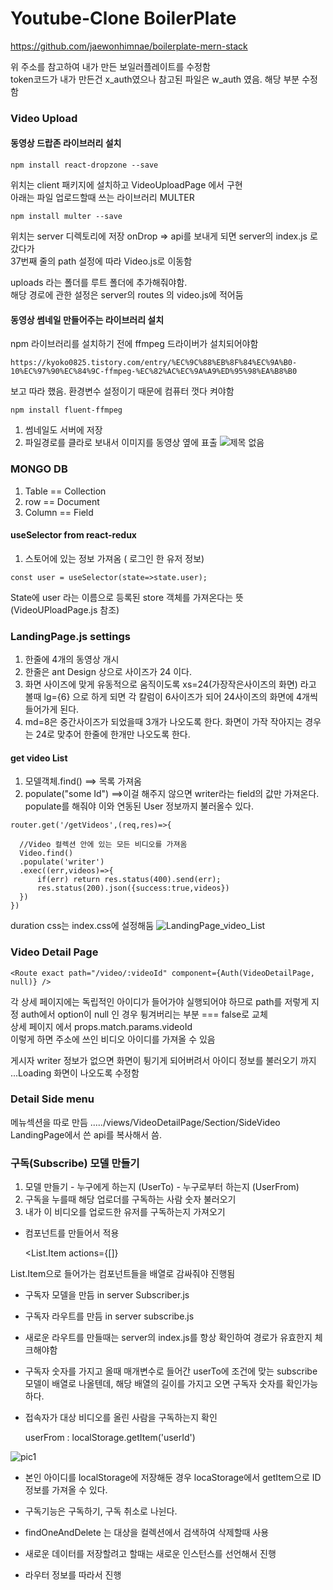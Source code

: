 # Youtube-Clone BoilerPlate

  https://github.com/jaewonhimnae/boilerplate-mern-stack

위 주소를 참고하여 내가 만든 보일러플레이트를 수정함  
token코드가 내가 만든건 x_auth였으나 참고된 파일은 w_auth 였음.  해당 부분 수정함
### Video Upload
  #### 동영상 드랍존 라이브러리 설치

    npm install react-dropzone --save

  위치는 client 패키지에 설치하고 VideoUploadPage 에서 구현  
  아래는 파일 업로드할때 쓰는 라이브러리 MULTER

    npm install multer --save

  위치는 server 디렉토리에 저장
  onDrop =>
  api를 보내게 되면 server의 index.js 로 갔다가  
  37번째 줄의 path 설정에 따라 Video.js로  이동함

  uploads 라는 폴더를 루트 폴더에 추가해줘야함.  
  해당 경로에 관한 설정은 server의 routes 의 video.js에 적어둠

  #### 동영상 썸네일 만들어주는 라이브러리 설치
  npm 라이브러리를 설치하기 전에 ffmpeg 드라이버가 설치되어야함

    https://kyoko0825.tistory.com/entry/%EC%9C%88%EB%8F%84%EC%9A%B0-10%EC%97%90%EC%84%9C-ffmpeg-%EC%82%AC%EC%9A%A9%ED%95%98%EA%B8%B0

  보고 따라 했음. 환경변수 설정이기 때문에 컴퓨터 껏다 켜야함
  
    npm install fluent-ffmpeg

  1. 썸네일도 서버에 저장
  2. 파일경로를 클라로 보내서 이미지를 동영상 옆에 표출
  ![제목 없음](https://user-images.githubusercontent.com/45280952/105975244-15cbab80-60d2-11eb-8599-569ed8733e37.png)

  ### MONGO DB
  1. Table == Collection
  2. row == Document
  3. Column == Field

  #### useSelector from react-redux
  1. 스토어에 있는 정보 가져옴 ( 로그인 한 유저 정보)

    const user = useSelector(state=>state.user); 

  State에 user 라는 이름으로 등록된 store 객체를 가져온다는 뜻(VideoUPloadPage.js 참조)

  ### LandingPage.js settings
  1. 한줄에 4개의 동영상 개시
  2. 한줄은 ant Design 상으로 사이즈가 24 이다.
  3. 화면 사이즈에 맞게 유동적으로 움직이도록 xs=24(가장작은사이즈의 화면) 라고 볼때 lg={6} 으로 하게 되면 각 칼럼이 6사이즈가 되어 24사이즈의 화면에 4개씩 들어가게 된다.
  4. md=8은 중간사이즈가 되었을때 3개가 나오도록 한다. 화면이 가작 작아지는 경우는 24로 맞추어 한줄에 한개만 나오도록 한다.

  #### get video List
  1. 모델객체.find() ==> 목록 가져옴
  2. populate("some Id")  ==>이걸 해주지 않으면 writer라는 field의 값만 가져온다. populate를 해줘야 이와 연동된 User 정보까지 불러올수 있다.

    router.get('/getVideos',(req,res)=>{
    
      //Video 컬렉션 안에 있는 모든 비디오를 가져옴
      Video.find()
      .populate('writer') 
      .exec((err,videos)=>{
          if(err) return res.status(400).send(err);
          res.status(200).json({success:true,videos})
      })
    })

  duration css는 index.css에 설정해둠
  ![LandingPage_video_List](https://user-images.githubusercontent.com/45280952/106086984-74db0000-6166-11eb-9e47-a476d33893be.png)

  ### Video Detail Page

    <Route exact path="/video/:videoId" component={Auth(VideoDetailPage, null)} />

  각 상세 페이지에는 독립적인 아이디가 들어가야 실행되어야 하므로 path를 저렇게 지정
  auth에서 option이 null 인 경우 튕겨버리는 부분 === false로 교체  
  상세 페이지 에서 props.match.params.videoId  
  이렇게 하면 주소에 쓰인 비디오 아이디를 가져올 수 있음

  게시자 writer 정보가 없으면 화면이 튕기게 되어버려서 아이디 정보를 불러오기 까지 ...Loading 화면이 나오도록 수정함

  ### Detail Side menu
  메뉴섹션을 따로 만듬 ...../views/VideoDetailPage/Section/SideVideo  
  LandingPage에서 쓴 api를 복사해서 씀.

  ### 구독(Subscribe) 모델 만들기
  1. 모델 만들기 
    - 누구에게 하는지 (UserTo)
    - 누구로부터 하는지 (UserFrom)
  2. 구독을 누를때 해당 업로더를 구독하는 사람 숫자 불러오기
  3. 내가 이 비디오를 업로드한 유저를 구독하는지 가져오기

  - 컴포넌트를 만들어서 적용

      <List.Item 
          actions={[<Subscribe/>]}
    >

  List.Item으로 들어가는 컴포넌트들을 배열로 감싸줘야 진행됨
  - 구독자 모델을 만듬 in server Subscriber.js
  - 구독자 라우트를 만듬 in server subscribe.js
  - 새로운 라우트를 만들때는 server의 index.js를 항상 확인하여 경로가 유효한지 체크해야함
  - 구독자 숫자를 가지고 올때 매개변수로 들어간 userTo에 조건에 맞는 subscribe 모델이 배열로 나올텐데, 해당 배열의 길이를 가지고 오면 구독자 숫자를 확인가능하다.
  - 접속자가 대상 비디오를 올린 사람을 구독하는지 확인

    userFrom : localStorage.getItem('userId')

![pic1](https://user-images.githubusercontent.com/45280952/106249749-19883b00-6256-11eb-8b40-a94b88d7cf7e.png)

  - 본인 아이디를 localStorage에 저장해둔 경우 locaStorage에서 getItem으로 ID 정보를 가져올 수 있다.
  - 구독기능은 구독하기, 구독 취소로 나뉜다.

  - findOneAndDelete 는 대상을 컬렉션에서 검색하여 삭제할때 사용
  - 새로운 데이터를 저장할려고 할때는 새로운 인스턴스를 선언해서 진행
  - 라우터 정보를 따라서 진행